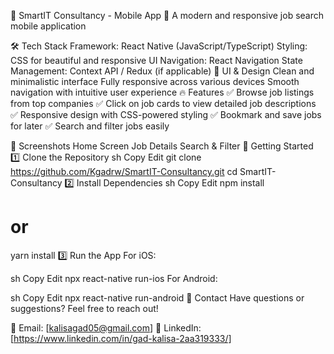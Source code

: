 
🚀 SmartIT Consultancy - Mobile App
📱 A modern and responsive job search mobile application

🛠️ Tech Stack
Framework: React Native (JavaScript/TypeScript)
Styling: CSS for beautiful and responsive UI
Navigation: React Navigation
State Management: Context API / Redux (if applicable)
🎨 UI & Design
Clean and minimalistic interface
Fully responsive across various devices
Smooth navigation with intuitive user experience
🔥 Features
✅ Browse job listings from top companies
✅ Click on job cards to view detailed job descriptions
✅ Responsive design with CSS-powered styling
✅ Bookmark and save jobs for later
✅ Search and filter jobs easily

📸 Screenshots
Home Screen	Job Details	Search & Filter
🚀 Getting Started
1️⃣ Clone the Repository
sh
Copy
Edit
git clone https://github.com/Kgadrw/SmartIT-Consultancy.git
cd SmartIT-Consultancy
2️⃣ Install Dependencies
sh
Copy
Edit
npm install
# or
yarn install
3️⃣ Run the App
For iOS:

sh
Copy
Edit
npx react-native run-ios
For Android:

sh
Copy
Edit
npx react-native run-android
📩 Contact
Have questions or suggestions? Feel free to reach out!

📧 Email: [kalisagad05@gmail.com]
🔗 LinkedIn: [https://www.linkedin.com/in/gad-kalisa-2aa319333/]
